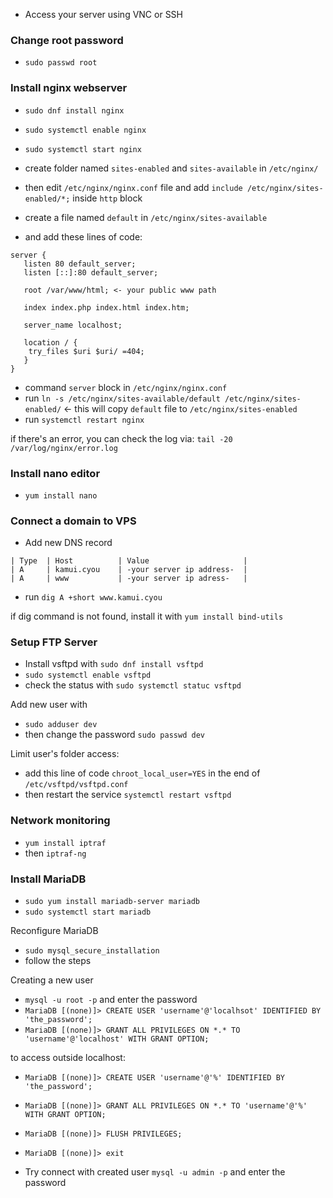 - Access your server using VNC or SSH

### Change root password

- `sudo passwd root`


### Install nginx webserver

- `sudo dnf install nginx`
- `sudo systemctl enable nginx`
- `sudo systemctl start nginx`

- create folder named `sites-enabled` and `sites-available` in `/etc/nginx/`
- then edit `/etc/nginx/nginx.conf` file and add `include /etc/nginx/sites-enabled/*;` inside `http` block

- create a file named `default` in `/etc/nginx/sites-available`
- and add these lines of code:
```
server {
   listen 80 default_server;
   listen [::]:80 default_server;
   
   root /var/www/html; <- your public www path
   
   index index.php index.html index.htm;
   
   server_name localhost;
   
   location / {
    try_files $uri $uri/ =404;
   }
}
```
- command `server` block in `/etc/nginx/nginx.conf`
- run `ln -s /etc/nginx/sites-available/default /etc/nginx/sites-enabled/` <- this will copy `default` file to `/etc/nginx/sites-enabled`
- run `systemctl restart nginx`

if there's an error, you can check the log via: `tail -20 /var/log/nginx/error.log`


### Install nano editor

- `yum install nano`


### Connect a domain to VPS

- Add new DNS record
```
| Type  | Host          | Value                     |
| A     | kamui.cyou    | -your server ip address-  |
| A     | www           | -your server ip adress-   |
```

- run `dig A +short www.kamui.cyou`

if dig command is not found, install it with `yum install bind-utils`


### Setup FTP Server

- Install vsftpd with `sudo dnf install vsftpd`
- `sudo systemctl enable vsftpd`
- check the status with `sudo systemctl statuc vsftpd`

Add new user with 
- `sudo adduser dev`
- then change the password `sudo passwd dev`

Limit user's folder access:
- add this line of code `chroot_local_user=YES` in the end of `/etc/vsftpd/vsftpd.conf`
- then restart the service `systemctl restart vsftpd`


### Network monitoring

- `yum install iptraf`
- then `iptraf-ng`


### Install MariaDB

- `sudo yum install mariadb-server mariadb`
- `sudo systemctl start mariadb`

Reconfigure MariaDB
- `sudo mysql_secure_installation`
- follow the steps

Creating a new user 
- `mysql -u root -p` and enter the password
- `MariaDB [(none)]> CREATE USER 'username'@'localhsot' IDENTIFIED BY 'the_password';`
- `MariaDB [(none)]> GRANT ALL PRIVILEGES ON *.* TO 'username'@'localhost' WITH GRANT OPTION;`

to access outside localhost:
- `MariaDB [(none)]> CREATE USER 'username'@'%' IDENTIFIED BY 'the_password';`
- `MariaDB [(none)]> GRANT ALL PRIVILEGES ON *.* TO 'username'@'%' WITH GRANT OPTION;`

- `MariaDB [(none)]> FLUSH PRIVILEGES;`
- `MariaDB [(none)]> exit`
- Try connect with created user `mysql -u admin -p` and enter the password
